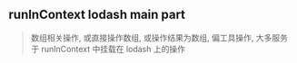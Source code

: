 ## runInContext lodash main part

> 数组相关操作, 或直接操作数组, 或操作结果为数组, 偏工具操作, 大多服务于 runInContext 中挂载在 lodash 上的操作

```javascript

```
